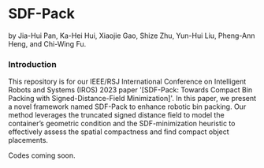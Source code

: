 # SDF-Pack

by Jia-Hui Pan, Ka-Hei Hui, Xiaojie Gao, Shize Zhu, Yun-Hui Liu, Pheng-Ann Heng, and Chi-Wing Fu.

### Introduction
This repository is for our IEEE/RSJ International Conference on Intelligent Robots and Systems (IROS) 2023 paper '[SDF-Pack: Towards Compact Bin Packing with Signed-Distance-Field Minimization]'. In this paper, we present a novel framework named SDF-Pack to enhance robotic bin packing. Our method leverages the truncated signed distance field to model the container’s geometric condition and the SDF-minimization heuristic to effectively assess the spatial compactness and find compact object placements. 

Codes coming soon.
